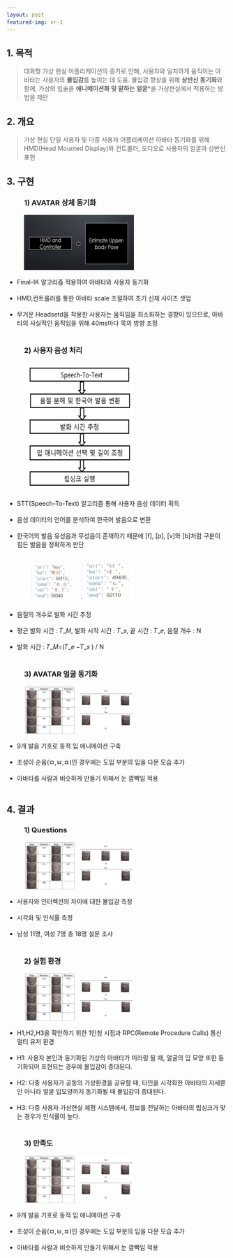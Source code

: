 ```yaml
---
layout: post
featured-img: vr-1
---
```



## 1. 목적 
> 대화형 가상 현실 어플리케이션의 증가로 인해, 사용자와 일치하게 움직이는 아바타는 사용자의 **몰입감**를 높이는 데 도움. 몰입감 향상을 위해 **상반신 동기화**와 함께, 가상의 입술을 **애니메이션화 및 말하는 얼굴***을 가상현실에서 적용하는 방법을 제안

## 2. 개요
> 가상 현실 단일 사용자 및 다중 사용자 어플리케이션 아바타 동기화를 위해 HMD(Head Mounted Display)와 컨트롤러, 오디오로 사용자의 얼굴과 상반신 표현

<div>
<h2>3. 구현</h2>
<h3 style="margin-left: 40px;">1) AVATAR 상체 동기화 </h3>
    <div>
        <img src="/assets/img/posts/vr-sub1.jpg"  width="50%" height="50%" style="margin-left: 40px; "/>
     <ul>
      <li>Final-IK 알고리즘 적용하여 아바타와 사용자 동기화</li>
      <br>
      <li>HMD,컨트롤러를 통한 아바타 scale 조절하여 초기 신체 사이즈 셋업</li>
      <br>
      <li>무거운 Headsetd을 착용한 사용자는 움직임을 최소화하는 경향이 있으므로, 아바타의 사실적인 움직임을 위해 40ms마다 목의 방향 조정</li>
      <br>      
    </ul>
   </div>

<h3 style="margin-left: 40px;">2) 사용자 음성 처리  </h3>
    <div>
        <img src="/assets/img/posts/vr-sub2.jpg"  width="50%" height="50%" style="margin-left: 40px; "/>
     <ul>
      <li>STT(Speech-To-Text) 알고리즘 통해 사용자 음성 데이터 획득</li>
      <br>
      <li>음성 데이터의 언어를 분석하여 한국어 발음으로 변환</li>
      <br>
      <li>한국어의 발음 유성음과 무성음이 존재하기 때문에 [f], [p], [v]와 [b]처럼 구분이 힘든 발음을 정확하게 판단</li>
      <br>      
    </ul>
   </div>
   <div>
        <img src="/assets/img/posts/vr-sub3.jpg"  width="50%" height="50%" style="margin-left: 40px; "/>
     <ul>
      <li>음절의 개수로 발화 시간 추정</li>
      <br>
      <li>평균 발화 시간 : 𝑇_𝑀, 발화 시작 시간 : 𝑇_𝑠, 끝 시간 : 𝑇_𝑒, 음절 개수 : N</li>
      <br>
      <li>발화 시간 : 𝑇_𝑀=(𝑇_𝑒  −𝑇_𝑠 )  / N</li>
      <br>      
    </ul>
   </div>

<h3 style="margin-left: 40px;">3) AVATAR 얼굴 동기화 </h3>
    <div>
        <img src="/assets/img/posts/vr-sub4.jpg"  width="50%" height="50%" style="margin-left: 40px; "/>
     <ul>
      <li>9개 발음 기호로 동적 입 애니메이션 구축</li>
      <br>
      <li>초성이 순음(ㅁ,ㅂ,ㅍ)인 경우에는 도입 부분의 입을 다문 모습 추가</li>
      <br>
      <li>아바타를 사람과 비슷하게 만들기 위해서 눈 깜빡임 적용</li>
      <br>      
    </ul>
   </div>

<div>
<h2>4. 결과</h2>
<h3 style="margin-left: 40px;">1) Questions</h3>
    <div>
        <img src="/assets/img/posts/vr-sub4.jpg"  width="50%" height="50%" style="margin-left: 40px; "/>
     <ul>
      <li>사용자와 인터렉션의 차이에 대한 몰입감 측정</li>
      <br>
      <li>시각화 및 인식률 측정</li>
      <br>
      <li>남성 11명, 여성 7명 총 18명 설문 조사</li>
      <br>      
    </ul>
   </div>

<div>

<h3 style="margin-left: 40px;">2) 실험 환경</h3>
    <div>
        <img src="/assets/img/posts/vr-sub4.jpg"  width="50%" height="50%" style="margin-left: 40px; "/>
     <ul>
      <li>H1,H2,H3을 확인하기 위한 1인칭 시점과 RPC(Remote Procedure Calls) 통신 멀티 유저 환경</li>
      <br>
      <li>H1: 사용자 본인과 동기화된 가상의 아바타가 미러링 될 때, 얼굴의 입 모양 또한 동기화되어 표현되는 경우에 몰입감이 증대된다.</li>
      <br>
      <li>H2: 다중 사용자가 공동의 가상환경을 공유할 때, 타인을 시각화한 아바타의 자세뿐만 아니라 얼굴 입모양까지 동기화될 때 몰입감이 증대된다.</li>
      <br>
      <li>H3: 다중 사용자 가상현실 체험 시스템에서, 정보를 전달하는 아바타의 립싱크가 맞는 경우가 인식률이 높다.</li>
      <br>     
    </ul>
   </div>

<div>

<h3 style="margin-left: 40px;">3) 만족도</h3>
    <div>
        <img src="/assets/img/posts/vr-sub4.jpg"  width="50%" height="50%" style="margin-left: 40px; "/>
     <ul>
      <li>9개 발음 기호로 동적 입 애니메이션 구축</li>
      <br>
      <li>초성이 순음(ㅁ,ㅂ,ㅍ)인 경우에는 도입 부분의 입을 다문 모습 추가</li>
      <br>
      <li>아바타를 사람과 비슷하게 만들기 위해서 눈 깜빡임 적용</li>
      <br>      
    </ul>
   </div>

<div>
 
 